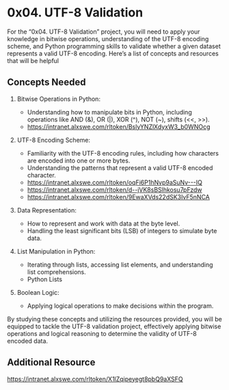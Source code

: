 # 0x04. UTF-8 Validation

For the “0x04. UTF-8 Validation” project, you will need to apply your knowledge in bitwise operations, understanding of the UTF-8 encoding scheme, and Python programming skills to validate whether a given dataset represents a valid UTF-8 encoding. Here’s a list of concepts and resources that will be helpful

## Concepts Needed

1. Bitwise Operations in Python:
	* Understanding how to manipulate bits in Python, including operations like AND (&), OR (|), XOR (^), NOT (~), shifts (<<, >>).
	* <https://intranet.alxswe.com/rltoken/BslyYNZlXdyxW3_b0WNOcg>

2. UTF-8 Encoding Scheme:
	* Familiarity with the UTF-8 encoding rules, including how characters are encoded into one or more bytes.
	* Understanding the patterns that represent a valid UTF-8 encoded character.
	* <https://intranet.alxswe.com/rltoken/oqFi6P1hNvp9aSuNv---IQ>
	* <https://intranet.alxswe.com/rltoken/d--jVK8sBSlhkosu7pFzdw>
	* <https://intranet.alxswe.com/rltoken/9EwaXVds22dSK3IvF5nNCA>

3. Data Representation:
	* How to represent and work with data at the byte level.
	* Handling the least significant bits (LSB) of integers to simulate byte data.

4. List Manipulation in Python:
	* Iterating through lists, accessing list elements, and understanding list comprehensions.
	* Python Lists

5. Boolean Logic:
	* Applying logical operations to make decisions within the program.

By studying these concepts and utilizing the resources provided, you will be equipped to tackle the UTF-8 validation project, effectively applying bitwise operations and logical reasoning to determine the validity of UTF-8 encoded data.

## Additional Resource
<https://intranet.alxswe.com/rltoken/X1lZqipeyegt8pbQ9aXSFQ>
